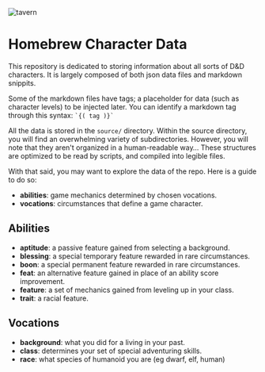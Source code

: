 ![tavern][tavern]

# Homebrew Character Data
This repository is dedicated to storing information about all sorts of D&D characters.
It is largely composed of both json data files and markdown snippits.

Some of the markdown files have tags; a placeholder for data (such as character levels) to be injected later.
You can identify a markdown tag through this syntax: `` `{( tag )}` ``

All the data is stored in the `source/` directory.
Within the source directory, you will find an overwhelming variety of subdirectories.
However, you will note that they aren't organized in a human-readable way&hellip;
These structures are optimized to be read by scripts, and compiled into legible files.

With that said, you may want to explore the data of the repo.
Here is a guide to do so:
- **abilities**: game mechanics determined by chosen vocations.
- **vocations**: circumstances that define a game character.

## Abilities
- **aptitude**: a passive feature gained from selecting a background.
- **blessing**: a special temporary feature rewarded in rare circumstances.
- **boon**: a special permanent feature rewarded in rare circumstances.
- **feat**: an alternative feature gained in place of an ability score improvement.
- **feature**: a set of mechanics gained from leveling up in your class.
- **trait**: a racial feature.

## Vocations
- **background**: what you did for a living in your past.
- **class**: determines your set of special adventuring skills.
- **race**: what species of humanoid you are (eg dwarf, elf, human)

[tavern]: https://cdna.artstation.com/p/assets/images/images/006/052/170/large/woo-chul-lee-11.jpg?1495674479
